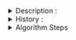 <details>
  <summary>Description  : </summary>
  <p>The <b>Hungarian graph algorithm solves the linear assignment problem in polynomial time</b>. By modeling resources (e.g., contractors and available contracts) as a graph, the Hungarian algorithm can be used to efficiently determine an optimum way of allocating resources.
  </p>
  
  <p>The Hungarian Algorithm is <b>used to find the minimum cost in assignment problems that involve assigning people to activities. </b>
    </p>
  <p>
    The Hungarian method is a <b>combinatorial optimization algorithm</b> that solves the assignment 
    problem in<b> polynomial time </b> and which <b> anticipated later primal–dual methods</b>.
   </P>
  </details>
  
  
<details>
  <summary>History :  </summary>
  <p>
    It was developed and published in 1955 by Harold Kuhn, who gave the name "Hungarian method" because the algorithm was largely based on the 
    earlier works of two Hungarian mathematicians: Dénes Kőnig and Jenő Egerváry. </p>
  <p>  James Munkres reviewed the algorithm in 1957 and observed that
    it is (strongly) polynomial.[3] Since then the algorithm has been known also as <b>the Kuhn–Munkres algorithm or Munkres assignment algorithm</b>. 
    The time complexity of the original algorithm was O(N<sup>4</sup>), however Edmonds and Karp, and independently Tomizawa noticed that it can be
    modified to achieve an O(N<sup>3</sup>) running time. One of the most popular[citation needed] O(N<sup>3</sup>) variants is 
    the Jonker–Volgenant algorithm. </p>
  <p>
    <b>Ford and Fulkerson extended the method to general maximum flow problems in form of the Ford–Fulkerson algorithm</b>. In 2006, it was 
    discovered that Carl Gustav Jacobi had solved the assignment problem in the 19th century, and the solution had been published posthumously in 1890 in Latin.
    </P>
  </details>
  
<details> 
  <summary> Algorithm Steps </summary>
  <ol>
    <li><b>Subtract row minima </b>(for each row, find the lowest element and subtract it from each element in that row)</li>
    <li><b>Subtract column minima</b> (for each column, find the lowest element and subtract it from each element in that column)</li>
    <li><b>Cover all zeroes with minimum number lines</b> (Cover all zeros in the resulting matrix using a minimum number of horizontal and vertical lines. If n lines are required, an optimal assignment exists among the zeros. The algorithm stops. If less than n lines are required, continue with Step 4.)</li>
    <li>
<b>Create additional zeros </b>(Find the smallest element (call it k) that is not covered by a line in Step 3. Subtract k from all uncovered elements, and add k to all elements that are covered twice.)
      </li>
    </ol>
  </details>
  
  
  
